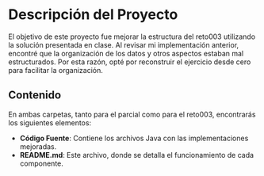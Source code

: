 # Descripción del Proyecto

El objetivo de este proyecto fue mejorar la estructura del reto003 utilizando la solución presentada en clase. Al revisar mi implementación anterior, encontré que la organización de los datos y otros aspectos estaban mal estructurados. Por esta razón, opté por reconstruir el ejercicio desde cero para facilitar la organización.

## Contenido

En ambas carpetas, tanto para el parcial como para el reto003, encontrarás los siguientes elementos:

- **Código Fuente**: Contiene los archivos Java con las implementaciones mejoradas.
- **README.md**: Este archivo, donde se detalla el funcionamiento de cada componente.